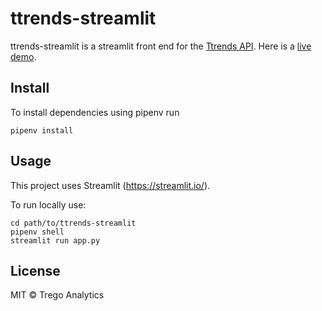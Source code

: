 # ttrends-streamlit

ttrends-streamlit is a streamlit front end for the [Ttrends API](https://github.com/tregotech/ttrends-api).
Here is a [live demo](https://share.streamlit.io/tregotech/ttrends-streamlit/main/app.py).

## Install

To install dependencies using pipenv run
```
pipenv install
```

## Usage

This project uses Streamlit (https://streamlit.io/).

To run locally use:

```
cd path/to/ttrends-streamlit
pipenv shell
streamlit run app.py
```


## License

MIT © Trego Analytics